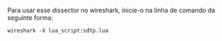 Para usar esse dissector no wireshark, inicie-o na linha de comando da
seguinte forma:

```
wireshark -X lua_script:sdtp.lua
```


